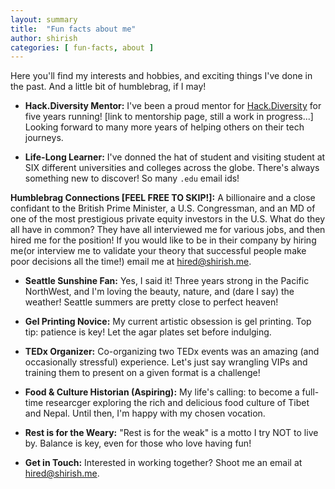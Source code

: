 ```yaml
---
layout: summary
title:  "Fun facts about me"
author: shirish
categories: [ fun-facts, about ]
---
```


Here you'll find my interests and hobbies, and exciting things I've done in the past. And a little bit of humblebrag, if I may!

* **Hack.Diversity Mentor:**  I've been a proud mentor for [Hack.Diversity](https://www.hackdiversity.com/) for five years running! [link to mentorship page, still a work in progress...]  Looking forward to many more years of helping others on their tech journeys.

* **Life-Long Learner:** I've donned the hat of student and visiting student at SIX different universities and colleges across the globe. There's always something new to discover! So many `.edu` email ids!

**Humblebrag Connections [FEEL FREE TO SKIP!]:** A billionaire and a close confidant to the British Prime Minister, a U.S. Congressman, and an MD of one of the most prestigious private equity investors in the U.S. What do they all have in common? They have all interviewed me for various jobs, and then hired me for the position! If you would like to be in their company by hiring me(or interview me to validate your theory that successful people make poor decisions all the time!) email me at <a href="mailto:hired@shirish.me">hired@shirish.me</a>.

* **Seattle Sunshine Fan:**  Yes, I said it! Three years strong in the Pacific NorthWest, and I'm loving the beauty, nature, and (dare I say) the weather! Seattle summers are pretty close to perfect heaven!

* **Gel Printing Novice:**  My current artistic obsession is gel printing.  Top tip: patience is key!  Let the agar plates set before indulging.

* **TEDx Organizer:**  Co-organizing two TEDx events was an amazing (and occasionally stressful) experience.  Let's just say wrangling VIPs and training them to present on a given format is a challenge!

* **Food & Culture Historian (Aspiring):**  My life's calling: to become a full-time researcger exploring the rich and delicious food culture of Tibet and Nepal. Until then, I'm happy with my chosen vocation.

* **Rest is for the Weary:**  "Rest is for the weak" is a motto I try NOT to live by.  Balance is key, even for those who love having fun! 

* **Get in Touch:**  Interested in working together?  Shoot me an email at <a href="mailto:hired@shirish.me">hired@shirish.me</a>.